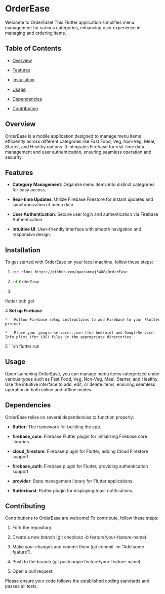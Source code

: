 OrderEase
=========

Welcome to OrderEase! This Flutter application simplifies menu management for various categories, enhancing user experience in managing and ordering items.

Table of Contents
-----------------

*   [Overview](#overview)

*   [Features](#features)

*   [Installation](#installation)

*   [Usage](#usage)

*   [Dependencies](#dependencies)

*   [Contributing](#contributing)


Overview
--------

OrderEase is a mobile application designed to manage menu items efficiently across different categories like Fast Food, Veg, Non-Veg, Meal, Starter, and Healthy options. It integrates Firebase for real-time data management and user authentication, ensuring seamless operation and security.

Features
--------

*   **Category Management**: Organize menu items into distinct categories for easy access.

*   **Real-time Updates**: Utilize Firebase Firestore for instant updates and synchronization of menu data.

*   **User Authentication**: Secure user login and authentication via Firebase Authentication.

*   **Intuitive UI**: User-friendly interface with smooth navigation and responsive design.


Installation
------------

To get started with OrderEase on your local machine, follow these steps:

1.  ```sh
    git clone https://github.com/gautamraj5488/OrderEase
2. ```sh
   cd OrderEase

3.   ```sh
  flutter pub get

4 **Set up Firebase**

    *   Follow Firebase setup instructions to add Firebase to your Flutter project.

    *   Place your google-services.json (for Android) and GoogleService-Info.plist (for iOS) files in the appropriate directories.

5 ```sh
    flutter run


Usage
-----

Upon launching OrderEase, you can manage menu items categorized under various types such as Fast Food, Veg, Non-Veg, Meal, Starter, and Healthy. Use the intuitive interface to add, edit, or delete items, ensuring seamless operation in both online and offline modes.

Dependencies
------------

OrderEase relies on several dependencies to function properly:

*   **flutter**: The framework for building the app.

*   **firebase\_core**: Firebase Flutter plugin for initializing Firebase core libraries.

*   **cloud\_firestore**: Firebase plugin for Flutter, adding Cloud Firestore support.

*   **firebase\_auth**: Firebase plugin for Flutter, providing authentication support.

*   **provider**: State management library for Flutter applications.

*   **fluttertoast**: Flutter plugin for displaying toast notifications.


Contributing
------------

Contributions to OrderEase are welcome! To contribute, follow these steps:

1.  Fork the repository.

2.  Create a new branch (git checkout -b feature/your-feature-name).

3.  Make your changes and commit them (git commit -m "Add some feature").

4.  Push to the branch (git push origin feature/your-feature-name).

5.  Open a pull request.


Please ensure your code follows the established coding standards and passes all tests.